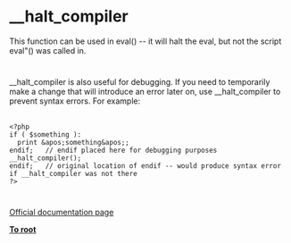 # __halt_compiler



This function can be used in eval() -- it will halt the eval, but not the script eval"() was called in.  

#

__halt_compiler is also useful for debugging. If you need to temporarily make a change that will introduce an error later on, use __halt_compiler to prevent syntax errors. For example:<br><br>

```
<?php
if ( $something ):
  print &apos;something&apos;;
endif;   // endif placed here for debugging purposes
__halt_compiler();
endif;   // original location of endif -- would produce syntax error if __halt_compiler was not there
?>
```
  

#

[Official documentation page](https://www.php.net/manual/en/function.halt-compiler.php)

**[To root](/README.md)**